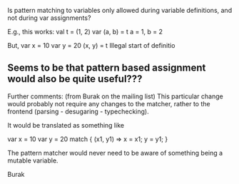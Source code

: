 Is pattern matching to variables only allowed during variable definitions, and not during var assignments?

E.g., this works:
  val t = (1, 2)
  var (a, b) = t
    a = 1, b = 2

But,
  var x = 10
  var y = 20
  (x, y) = t
   Illegal start of definitio

Seems to be that pattern based assignment would also be quite useful???
--------------------------------
Further comments: (from Burak on the mailing list)
This particular change would probably not require any changes to the matcher, rather to the frontend (parsing - desugaring - typechecking).

It would be translated as something like

var x = 10
var y = 20
<righthandside> match {
  (x1, y1) => x = x1; y = y1; <continuation>
}

The pattern matcher would never need to be aware of something being a mutable variable.

Burak

